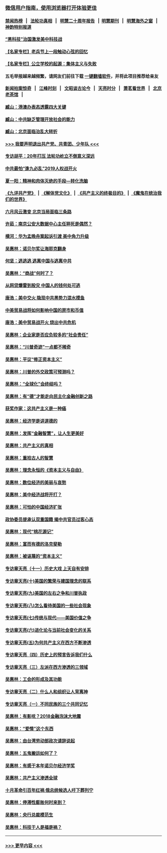 ### [微信用户指南，使用浏览器打开体验更佳](https://github.com/gfw-breaker/banned-news1/blob/master/indexes/wechat-guide.md?t=0)
#### [禁闻热榜](热点新闻.md?t=0)  &nbsp;&nbsp;|&nbsp;&nbsp; [法轮功真相](https://github.com/gfw-breaker/truth/blob/master/README.md?t=0) &nbsp;&nbsp;|&nbsp;&nbsp; [明慧二十周年报告](https://github.com/gfw-breaker/mh-reports/blob/master/README.md?t=0) &nbsp;&nbsp;|&nbsp;&nbsp;[明慧期刊](https://github.com/gfw-breaker/mh-qikan) &nbsp;&nbsp;|&nbsp;&nbsp; [明慧海外之窗](https://github.com/gfw-breaker/mh-news/blob/master/README.md?t=0) &nbsp;&nbsp;|&nbsp;&nbsp; [神韵特别报道](https://github.com/gfw-breaker/mh-news/blob/master/shenyun.md?t=0)
#### [“黑科技”治国激发美中科技战](../pages/nsc423/n11638056.md?t=02082202) 
#### [【名家专栏】老兵节上一段触动心弦的回忆](../pages/nsc423/n11646016.md?t=02082202) 
#### [【名家专栏】公立学校的起源：集体主义与失败](../pages/nsc423/n11601833.md?t=02082202) 
#### 五毛举报越来越频繁，请网友们前往下载 [一键翻墙软件](https://github.com/gfw-breaker/ssr-accounts)，并将此项目推荐给亲友
#### [新闻拍案惊奇](https://github.com/gfw-breaker/banned-news1/blob/master/pages/link4.md) &nbsp;&nbsp;|&nbsp;&nbsp; [江峰时刻](https://github.com/gfw-breaker/banned-news1/blob/master/pages/link4.md) &nbsp;&nbsp;|&nbsp;&nbsp; [文昭谈古论今](https://github.com/gfw-breaker/banned-news1/blob/master/pages/link4.md) &nbsp;&nbsp;|&nbsp;&nbsp; [天亮时分](https://github.com/gfw-breaker/banned-news1/blob/master/pages/link4.md) &nbsp;&nbsp;|&nbsp;&nbsp; [萧茗看世界](https://github.com/gfw-breaker/banned-news1/blob/master/pages/link4.md) &nbsp;&nbsp;|&nbsp;&nbsp; [北京老茶馆](https://github.com/gfw-breaker/banned-news1/blob/master/pages/link4.md) &nbsp;&nbsp;|&nbsp;&nbsp; 
#### [臧山：港澳办表态透露四大关键](../pages/nsc423/n11421628.md?t=02082202) 
#### [臧山：中共缺乏管理开放社会的能力](../pages/nsc423/n11407457.md?t=02082202) 
#### [臧山：北京面临治乱大转折](../pages/nsc423/n11406895.md?t=02082202) 
#### [>>> 我要声明退出共产党、共青团、少年队 <<<](https://github.com/begood0513/goodnews/blob/master/quit/letter.md) 
#### [专访胡平：20年打压 法轮功屹立不倒意义深远](../pages/nsc423/n11398800.md?t=02082202) 
#### [中共最怕“逢九必乱”2019人权战开火](../pages/nsc423/n11385248.md?t=02082202) 
#### [夏一阳：精神和肉体灭绝的手段—转化洗脑](../pages/nsc423/n11368250.md?t=02082202) 
#### [《九评共产党》](https://github.com/begood0513/9ping.md/blob/master/README.md) &nbsp;|&nbsp; [《解体党文化》](../../../../jtdwh.md/blob/master/README.md)  &nbsp;|&nbsp; [《共产主义的终极目的》](../../../../gczydzjmd.md/blob/master/README.md) &nbsp;|&nbsp; [《魔鬼在统治我们的世界》](../../../../mgztzwmdsj.md/blob/master/README.md) 
#### [六月风云激变 北京当局面临三条路](../pages/nsc423/n11313668.md?t=02082202) 
#### [许茹：南京公安大数据中心主任猝死是偶然？](../pages/nsc423/n11064744.md?t=02082202) 
#### [横河：华为孟晚舟案起诉引渡 美中角力升级](../pages/nsc423/n11027230.md?t=02082202) 
#### [吴惠林：诺贝尔奖让海耶克翻身](../pages/nsc423/n10890049.md?t=02082202) 
#### [何坚：逃逃逃 逃离中国与逃离中共](../pages/nsc423/n10592891.md?t=02082202) 
#### [吴惠林：“商战”何时了？](../pages/nsc423/n10573558.md?t=02082202) 
#### [从网贷爆雷到股灾 中国人的钱何处可逃](../pages/nsc423/n10572800.md?t=02082202) 
#### [唐浩：美中交火 隐现中共黑势力混水摸鱼](../pages/nsc423/n10544040.md?t=02082202) 
#### [中美贸易战将如何影响中国的房市和币值](../pages/nsc423/n10543697.md?t=02082202) 
#### [唐浩：美中贸易战开火 烧出中共危机](../pages/nsc423/n10540126.md?t=02082202) 
#### [吴惠林：企业家是否应负较多的“社会责任”](../pages/nsc423/n10535022.md?t=02082202) 
#### [吴惠林：“川普奇迹”一点都不稀奇](../pages/nsc423/n10512808.md?t=02082202) 
#### [吴惠林：平议“修正资本主义”](../pages/nsc423/n10495724.md?t=02082202) 
#### [吴惠林：川普的外交政策可预测吗？](../pages/nsc423/n10462387.md?t=02082202) 
#### [吴惠林：“全球化”会终结吗？](../pages/nsc423/n10452838.md?t=02082202) 
#### [吴惠林：有“德”才能走向民主化金融创新之路](../pages/nsc423/n10432292.md?t=02082202) 
#### [获奖作家：这共产主义是一种癌](../pages/nsc423/n10431541.md?t=02082202) 
#### [吴惠林：经济学是讲道德的](../pages/nsc423/n10398014.md?t=02082202) 
#### [吴惠林：发挥“金融智慧”，让人生更美好](../pages/nsc423/n10375019.md?t=02082202) 
#### [吴惠林：共产主义的真相](../pages/nsc423/n10351394.md?t=02082202) 
#### [吴惠林：重拾古人的智慧](../pages/nsc423/n10337691.md?t=02082202) 
#### [吴惠林：理念永恒的《资本主义与自由》](../pages/nsc423/n10316274.md?t=02082202) 
#### [吴惠林：数位经济的美丽与哀愁](../pages/nsc423/n10292946.md?t=02082202) 
#### [吴惠林：美中经济战将开打？](../pages/nsc423/n10258825.md?t=02082202) 
#### [吴惠林：可怕的中国经济扩张](../pages/nsc423/n10219147.md?t=02082202) 
#### [政协委员提承认双重国籍 揭中共官员过客心态](../pages/nsc423/n10208809.md?t=02082202) 
#### [吴惠林：现代“桃花源记”](../pages/nsc423/n10185234.md?t=02082202) 
#### [吴惠林：富而有德的洛克斐勒](../pages/nsc423/n10142264.md?t=02082202) 
#### [吴惠林：被诬蔑的“资本主义”](../pages/nsc423/n10124816.md?t=02082202) 
#### [专访章天亮（十一）历史大戏 上天自有安排](../pages/nsc423/n10094905.md?t=02082202) 
#### [专访章天亮(十)美国的繁荣与建国理念的联系](../pages/nsc423/n10094899.md?t=02082202) 
#### [专访章天亮(九)美国的左右之争和川普执政](../pages/nsc423/n10094889.md?t=02082202) 
#### [专访章天亮(八)怎么看待美国的一些社会现象](../pages/nsc423/n10094857.md?t=02082202) 
#### [专访章天亮(七)传统与现代——美国价值之争](../pages/nsc423/n10093140.md?t=02082202) 
#### [专访章天亮(六)进化论与当前社会变化的关系](../pages/nsc423/n10092036.md?t=02082202) 
#### [专访章天亮(五)为何共产主义在西方不断渗透](../pages/nsc423/n10083620.md?t=02082202) 
#### [专访章天亮（四）历史上的预言告诉我们什么](../pages/nsc423/n10083606.md?t=02082202) 
#### [专访章天亮（三）左派在西方渗透的三领域](../pages/nsc423/n10081115.md?t=02082202) 
#### [吴惠林：工会的形成及其功能](../pages/nsc423/n10080633.md?t=02082202) 
#### [专访章天亮（二）什么人和组织让人背离神](../pages/nsc423/n10076637.md?t=02082202) 
#### [专访章天亮（一）不同民族的三个共同记忆](../pages/nsc423/n10074188.md?t=02082202) 
#### [吴惠林：有影呒？2018金融泡沫大地震](../pages/nsc423/n10040534.md?t=02082202) 
#### [吴惠林：“爱情”这个东西](../pages/nsc423/n10019423.md?t=02082202) 
#### [吴惠林：由台湾劳动部政次请辞说起](../pages/nsc423/n9979679.md?t=02082202) 
#### [吴惠林：五鬼搬运如何了？](../pages/nsc423/n9925338.md?t=02082202) 
#### [吴惠林：有感于本年诺贝尔经济学奖](../pages/nsc423/n9871883.md?t=02082202) 
#### [吴惠林：共产主义渗透全球](../pages/nsc423/n9812748.md?t=02082202) 
#### [十月革命引百年红祸 俄总统候选人吁下葬列宁](../pages/nsc423/n9810182.md?t=02082202) 
#### [吴惠林：停滞性膨胀何时来到？](../pages/nsc423/n9764136.md?t=02082202) 
#### [吴惠林：央行总裁模范生](../pages/nsc423/n9728134.md?t=02082202) 
#### [吴惠林：科技于人是福是祸？](../pages/nsc423/n9672982.md?t=02082202) 

----
#### [ >>> 更早内容 <<< ](../indexes/nsc423-earlier.md)
